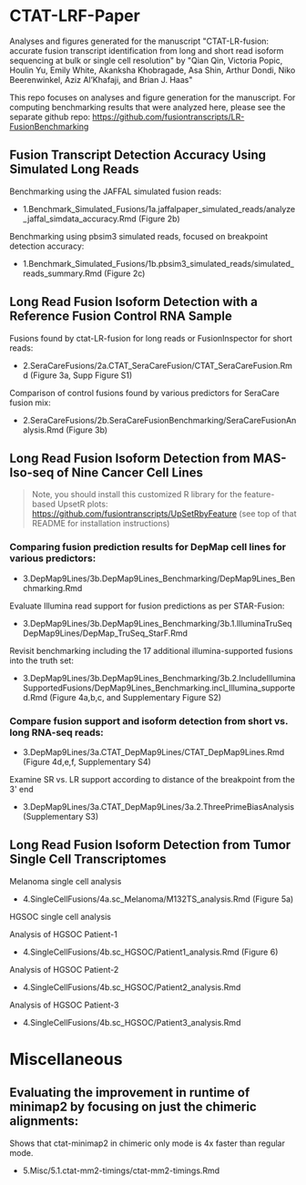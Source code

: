 # CTAT-LRF-Paper

Analyses and figures generated for the manuscript "CTAT-LR-fusion: accurate fusion transcript identification from long and short read isoform sequencing at bulk or single cell resolution" by "Qian Qin, Victoria Popic, Houlin Yu, Emily White, Akanksha Khobragade, Asa Shin, Arthur Dondi, Niko Beerenwinkel, Aziz Al’Khafaji, and Brian J. Haas"


This repo focuses on analyses and figure generation for the manuscript.  For computing benchmarking results that were analyzed here, please see the separate github repo: https://github.com/fusiontranscripts/LR-FusionBenchmarking
    

## Fusion Transcript Detection Accuracy Using Simulated Long Reads

Benchmarking using the JAFFAL simulated fusion reads: 
    
- 1.Benchmark_Simulated_Fusions/1a.jaffalpaper_simulated_reads/analyze_jaffal_simdata_accuracy.Rmd (Figure 2b)

Benchmarking using pbsim3 simulated reads, focused on breakpoint detection accuracy:
    
- 1.Benchmark_Simulated_Fusions/1b.pbsim3_simulated_reads/simulated_reads_summary.Rmd (Figure 2c)


## Long Read Fusion Isoform Detection with a Reference Fusion Control RNA Sample

Fusions found by ctat-LR-fusion for long reads or FusionInspector for short reads:

- 2.SeraCareFusions/2a.CTAT_SeraCareFusion/CTAT_SeraCareFusion.Rmd (Figure 3a, Supp Figure S1)

Comparison of control fusions found by various predictors for SeraCare fusion mix:

- 2.SeraCareFusions/2b.SeraCareFusionBenchmarking/SeraCareFusionAnalysis.Rmd (Figure 3b)

    
## Long Read Fusion Isoform Detection from MAS-Iso-seq of Nine Cancer Cell Lines

>Note, you should install this customized R library for the feature-based UpsetR plots: https://github.com/fusiontranscripts/UpSetRbyFeature (see top of that README for installation instructions)
    
### Comparing fusion prediction results for DepMap cell lines for various predictors:
    
- 3.DepMap9Lines/3b.DepMap9Lines_Benchmarking/DepMap9Lines_Benchmarking.Rmd 

Evaluate Illumina read support for fusion predictions as per STAR-Fusion:

- 3.DepMap9Lines/3b.DepMap9Lines_Benchmarking/3b.1.IlluminaTruSeqDepMap9Lines/DepMap_TruSeq_StarF.Rmd

Revisit benchmarking including the 17 additional illumina-supported fusions into the truth set:

- 3.DepMap9Lines/3b.DepMap9Lines_Benchmarking/3b.2.IncludeIlluminaSupportedFusions/DepMap9Lines_Benchmarking.incl_Illumina_supported.Rmd (Figure 4a,b,c, and Supplementary Figure S2)

### Compare fusion support and isoform detection from short vs. long RNA-seq reads:
    
- 3.DepMap9Lines/3a.CTAT_DepMap9Lines/CTAT_DepMap9Lines.Rmd (Figure 4d,e,f, Supplementary S4)

Examine SR vs. LR support according to distance of the breakpoint from the 3' end

- 3.DepMap9Lines/3a.CTAT_DepMap9Lines/3a.2.ThreePrimeBiasAnalysis (Supplementary S3)


## Long Read Fusion Isoform Detection from Tumor Single Cell Transcriptomes

Melanoma single cell analysis

- 4.SingleCellFusions/4a.sc_Melanoma/M132TS_analysis.Rmd (Figure 5a)

HGSOC single cell analysis

Analysis of HGSOC Patient-1
    
- 4.SingleCellFusions/4b.sc_HGSOC/Patient1_analysis.Rmd (Figure 6)

Analysis of HGSOC Patient-2

- 4.SingleCellFusions/4b.sc_HGSOC/Patient2_analysis.Rmd

Analysis of HGSOC Patient-3

- 4.SingleCellFusions/4b.sc_HGSOC/Patient3_analysis.Rmd
    

# Miscellaneous

## Evaluating the improvement in runtime of minimap2 by focusing on just the chimeric alignments:

Shows that ctat-minimap2 in chimeric only mode is 4x faster than regular mode.
    
-  5.Misc/5.1.ctat-mm2-timings/ctat-mm2-timings.Rmd


